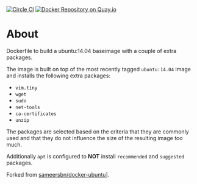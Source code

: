 [![Circle CI](https://circleci.com/gh/jalospinoso/docker-ubuntu.svg?style=svg)](https://circleci.com/gh/jalospinoso/docker-ubuntu) [![Docker Repository on Quay.io](https://quay.io/repository/jalospinoso/ubuntu/status "Docker Repository on Quay.io")](https://quay.io/repository/jalospinoso/ubuntu)

# About

Dockerfile to build a ubuntu:14.04 baseimage with a couple of extra packages.

The image is built on top of the most recently tagged `ubuntu:14.04` image and installs the following extra packages:

- `vim.tiny`
- `wget`
- `sudo`
- `net-tools`
- `ca-certificates`
- `unzip`

The packages are selected based on the criteria that they are commonly used and that they do not influence the size of the resulting image too much.

Additionally `apt` is configured to **NOT** install `recommended` and `suggested` packages.

Forked from [sameersbn/docker-ubuntu](https://github.com/sameersbn/docker-ubuntu)].
